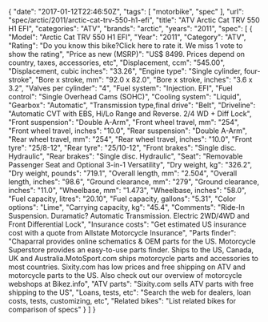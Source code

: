 {
    "date": "2017-01-12T22:46:50Z",
    "tags": [
        "motorbike",
        "spec"
    ],
    "url": "spec\/arctic\/2011\/arctic-cat-trv-550-h1-efi",
    "title": "ATV Arctic Cat TRV 550 H1 EFI",
    "categories": "ATV",
    "brands": "arctic",
    "years": "2011",
    "spec": [
        {
            "Model": "Arctic Cat TRV 550 H1 EFI",
            "Year": "2011",
            "Category": "ATV",
            "Rating": "Do you know this bike?Click here to rate it. We miss 1 vote to show the rating",
            "Price as new (MSRP)": "US$ 8499.   Prices depend on country, taxes, accessories, etc",
            "Displacement, ccm": "545.00",
            "Displacement, cubic inches": "33.26",
            "Engine type": "Single cylinder, four-stroke",
            "Bore x stroke, mm": "92.0 x 82.0",
            "Bore x stroke, inches": "3.6 x 3.2",
            "Valves per cylinder": "4",
            "Fuel system": "Injection. EFI",
            "Fuel control": "Single Overhead Cams (SOHC)",
            "Cooling system": "Liquid",
            "Gearbox": "Automatic",
            "Transmission type,final drive": "Belt",
            "Driveline": "Automatic CVT with EBS, Hi\/Lo Range and Reverse. 2\/4 WD + Diff Lock",
            "Front suspension": "Double A-Arm",
            "Front wheel travel, mm": "254",
            "Front wheel travel, inches": "10.0",
            "Rear suspension": "Double A-Arm",
            "Rear wheel travel, mm": "254",
            "Rear wheel travel, inches": "10.0",
            "Front tyre": "25\/8-12",
            "Rear tyre": "25\/10-12",
            "Front brakes": "Single disc. Hydraulic",
            "Rear brakes": "Single disc. Hydraulic",
            "Seat": "Removable Passenger Seat  and  Optional 3-in-1 Versatility",
            "Dry weight, kg": "326.2",
            "Dry weight, pounds": "719.1",
            "Overall length, mm": "2.504",
            "Overall length, inches": "98.6",
            "Ground clearance, mm": "279",
            "Ground clearance, inches": "11.0",
            "Wheelbase, mm": "1.473",
            "Wheelbase, inches": "58.0",
            "Fuel capacity, litres": "20.10",
            "Fuel capacity, gallons": "5.31",
            "Color options": "Lime",
            "Carrying capacity, kg": "45.4",
            "Comments": "Ride-In Suspension. Duramatic? Automatic Transmission. Electric 2WD\/4WD and Front Differential Lock",
            "Insurance costs": "Get estimated US insurance cost with a quote from Allstate Motorcycle Insurance",
            "Parts finder": "Chaparral provides online schematics & OEM parts for the US.   Motorcycle Superstore provides an easy-to-use parts finder. Ships to the US, Canada, UK and Australia.MotoSport.com ships motorcycle parts and accessories to most countries.    Sixity.com has low prices and free shipping on ATV and motorcycle parts to the US. Also check out our overview of motorcycle webshops at Bikez.info",
            "ATV parts": "Sixity.com sells ATV parts with free shipping to the US",
            "Loans, tests, etc": "Search the web for dealers, loan costs, tests, customizing, etc",
            "Related bikes": "List related bikes for comparison of specs"
        }
    ]
}